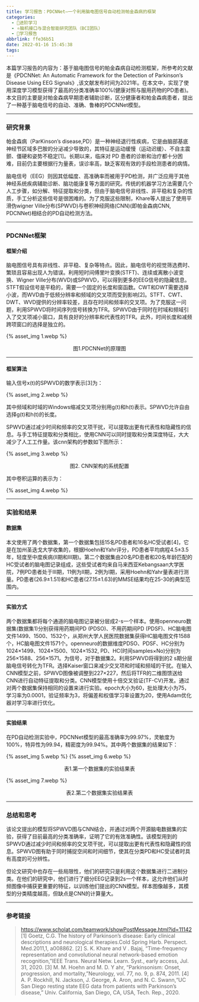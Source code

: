 ```yaml
---
title: 学习报告：PDCNNet—一个利用脑电图信号自动检测帕金森病的框架
categories:
  - 🌙进阶学习
  - ⭐脑机接口与混合智能研究团队（BCI团队）
  - 💫学习报告
abbrlink: ffe36b51
date: 2022-01-16 15:45:38
tags:
---
```


本篇学习报告的内容为：基于脑电图信号的帕金森病自动检测框架，所参考的文献是《PDCNNet: An Automatic Framework for the Detection of Parkinson’s Disease Using EEG Signals》,该文献发布时间为2021年。在本文中，实现了使用深度学习模型获得了最高的分类准确率100%(健康对照与服用药物的PD患者)。本文目的主要是对帕金森病早期患者辅助诊断，区分健康者和帕金森病患者，提出了一种基于脑电信号的自动、准确、鲁棒的PDCNNet模型。

<!--more-->

***

### 研究背景

帕金森病（ParKinson’s disease,PD）是一种神经退行性疾病，它是由脑部基底神经节区域多巴胺的分泌减少导致的，其特征是运动缓慢（运动迟缓）、不自主震颤、僵硬和姿势不稳定[1]。长期以来，临床对 PD 患者的诊断和治疗都十分困难，目前仍主要根据行为量表，误诊率高，缺乏客观有效的手段检测患者的病情。

脑电信号（EEG）则因其低幅度、高准确率而被用于PD检测，并广泛应用于其他神经系统疾病辅助诊断、脑功能康复等方面的研究。传统的机器学习方法需要几个人工步骤，如分解、特征提取和分类，但由于脑电信号非线性、非平稳和复杂的性质，手工分析这些信号是很困难的。为了克服这些限制，Khare等人提出了使用平滑伪wigner Ville分布(SPWVD)与卷积神经网络(CNN)(即帕金森病CNN, PDCNNet)相结合的PD自动检测方法。

***

### PDCNNet框架

#### 框架介绍

脑电图信号具有非线性、非平稳、复杂等特点。因此，脑电信号的视觉筛选费时、繁琐且容易出现人为错误。利用短时间傅里叶变换(STFT)、连续或离散小波变换、Wigner Ville分布(WVD)或SPWVD，可以得到更多的EEG信号的隐藏信息。STFT假设信号是平稳的，需要一个固定的长度和窗函数。CWT和DWT需要选择小波，而WVD由于低频分辨率和频域的交叉项而受到影响[2]。STFT、CWT、DWT、WVD提供的分辨率较差，且存在时间和频率的交叉项。为了克服这一问题，利用SPWVD将时间序列信号转换为TFR。SPWVD由于同时在时域和频域引入了交叉项减小窗口，具有良好的分辨率和代表性的TFR。此外，时间长度和减频跨项窗口的选择是独立的。

{% asset_img 1.webp %}
<div align='center'>图1.PDCNNet的原理图</div>

***

#### 框架算法

输入信号x(t)的SPWVD的数学表示[3]为：

{% asset_img 2.webp %}

其中频域和时域的Windows缩减交叉项分别用g(t)和h(t)表示。SPWVD允许自由选择g(t)和h(t)的长度。

SPWVD通过减少时间和频率的交叉项干扰，可以提取出更有代表性和隐藏性的信息。与手工特征提取和分类相比，使用CNN可以同时提取和分类深度特征，大大减少了人工工作量。该cnn架构的参数如下图所示：

{% asset_img 3.webp %}
<div align='center'>图2. CNN架构的系统配置</div>

其中卷积运算的表示为：

{% asset_img 4.webp %}

***

### 实验和结果

#### 数据集

本文使用了两个数据集，第一个数据集包括15名PD患者和16名HC受试者[4]，它是在加州圣迭戈大学收集的，根据Hoehn和Yahr评分，PD患者平均病程4.5±3.5年，轻度至中度疾病(II期和III期)。第二个数据集由20名PD患者和20名年龄匹配的HC受试者的脑电图记录组成，这些受试者均来自马来西亚Kebangsaan大学医院，7例PD患者处于III期，11例为II期，2例为I期，采用Hoehn和Yahr量表进行测量。PD患者(26.9±1.51)和HC患者(27.15±1.63)的MMSE结果均在25-30的典型范围内。

****

#### 实验方式

两个数据集都将每个通道的脑电图记录被分层成2-s一个样本。使用openneuro数据集(数据集1)分别获得用药期间PD (PDSO)、不用药期间PD (PDSF)、HC脑电图文件1499、1500、1532个，从郑州大学人民医院数据集获得HC脑电图文件1588个，HC脑电图文件1571个。openneuro的数据维度PDSO、PDSF、HC分别为1024×1499、1024×1500、1024×1532, PD、HC(时间samples×No)分别为256×1588、256×1571。为信号，对于数据集2。利用SPWVD将得到的2 s期分层脑电信号转化为TFR。选择Kaiser窗口来减少交叉项和时域和频域的干扰。在输入CNN模型之前，SPWVD图像被调整到227×227，然后将TFR的二维图馈送给CNN进行自动特征提取和分类。CNN模型使用十倍交叉验证(TF-CV)开发。通过对两个数据集保持相同的设置来进行实验。epoch大小为60，批处理大小为75，学习率为0.0001，验证频率为3，将偏差和权值学习率设置为20，使用Adam优化器对学习率进行优化。

***

#### 实验结果

在PD自动检测实验中，PDCNNet模型的最高准确率为99.97%，灵敏度为100%，特异性为99.94，精密度为99.94%。其中两个数据集的结果如下：

{% asset_img 5.webp %}
{% asset_img 6.webp %}
<div align='center'>表1.第一个数据集的实验结果表</div>

{% asset_img 7.webp %}
<div align='center'>表2.第二个数据集实验结果表</div>

***

### 总结和思考

该论文提出的模型将SPWVD图与CNN结合，并通过对两个开源脑电数据集的实验，获得了目前最高的分类准确率，证明了它的有效准确性。该模型用到的SPWVD通过减少时间和频率的交叉项干扰，可以提取出更有代表性和隐藏性的信息。SPWVD图有助于同时捕捉空间和时间细节，使其在分类PD和HC受试者时具有高度的可分辨性。

但论文研究中也存在一些局限性，他们的研究只是利用这个数据集进行二进制分类。在他们的研究中，他们进行了细分EEG记录到2s一个样本，这允许他们从时频图像中捕获更重要的特征，以训练他们提出的CNN模型。样本图像越多，其模型的分类精度越高，但缺点是CNN的计算量大。

***

### 参考链接

> <https://www.scholat.com/teamwork/showPostMessage.html?id=11142>
> [1] Goetz, C.G. The history of Parkinson’s disease: Early clinical descriptions and neurological therapies.Cold Spring Harb. Perspect. Med.2011,1, a008862.
> [2] S. K. Khare and V . Bajaj, “Time-frequency representation and convolutional neural network-based emotion recognition,”IEEE Trans. Neural Netw. Learn. Syst., early access, Jul. 31, 2020.
> [3] M. M. Hoehn and M. D. Y ahr, “Parkinsonism: Onset, progression, and mortality,”Neurology, vol. 77, no. 9, p. 874, 2011.
> [4] A. P. Rockhill, N. Jackson, J. George, A. Aron, and N. C. Swann,“UC San Diego resting state EEG data from patients with Parkinson’s disease,” Univ. California, San Diego, CA, USA, Tech. Rep., 2020.
